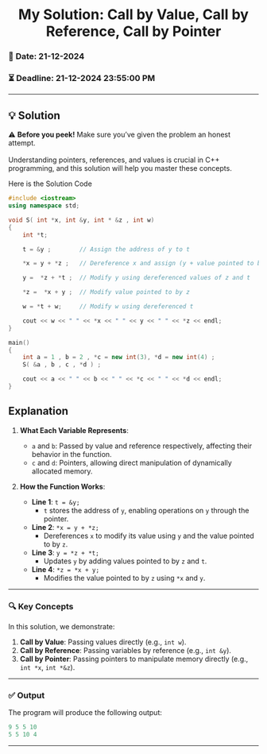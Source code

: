 # <center> **My Solution: Call by Value, Call by Reference, Call by Pointer** </center>

### 📅 **Date:** 21-12-2024  
### ⏳ **Deadline:** 21-12-2024 23:55:00 PM
---

## 💡 Solution

⚠️ **Before you peek!** Make sure you’ve given the problem an honest attempt.  <br> <br>
Understanding pointers, references, and values is crucial in C++ programming, and this solution will help you master these concepts.  


Here is the Solution Code

```cpp
#include <iostream>
using namespace std;

void S( int *x, int &y, int * &z , int w)
{ 
    int *t;

    t = &y ;        // Assign the address of y to t

    *x = y + *z ;   // Dereference x and assign (y + value pointed to by z)

    y =  *z + *t ;  // Modify y using dereferenced values of z and t

    *z =  *x + y ;  // Modify value pointed to by z

    w = *t + w;     // Modify w using dereferenced t

    cout << w << " " << *x << " " << y << " " << *z << endl;
}

main()
{  
    int a = 1 , b = 2 , *c = new int(3), *d = new int(4) ;
    S( &a , b , c , *d ) ;

    cout << a << " " << b << " " << *c << " " << *d << endl;
}
```

## Explanation
1. **What Each Variable Represents**:
   - `a` and `b`: Passed by value and reference respectively, affecting their behavior in the function.
   - `c` and `d`: Pointers, allowing direct manipulation of dynamically allocated memory.

2. **How the Function Works**:
   - **Line 1**: `t = &y;`  
     - `t` stores the address of `y`, enabling operations on `y` through the pointer.  
   - **Line 2**: `*x = y + *z;`  
     - Dereferences `x` to modify its value using `y` and the value pointed to by `z`.  
   - **Line 3**: `y = *z + *t;`  
     - Updates `y` by adding values pointed to by `z` and `t`.  
   - **Line 4**: `*z = *x + y;`  
     - Modifies the value pointed to by `z` using `*x` and `y`.




---


### 🔍 **Key Concepts**
In this solution, we demonstrate:  
1. **Call by Value**: Passing values directly (e.g., `int w`).  
2. **Call by Reference**: Passing variables by reference (e.g., `int &y`).  
3. **Call by Pointer**: Passing pointers to manipulate memory directly (e.g., `int *x`, `int *&z`).  

---

### ✅ **Output**

The program will produce the following output:  
```cpp
9 5 5 10
5 5 10 4
```

---
